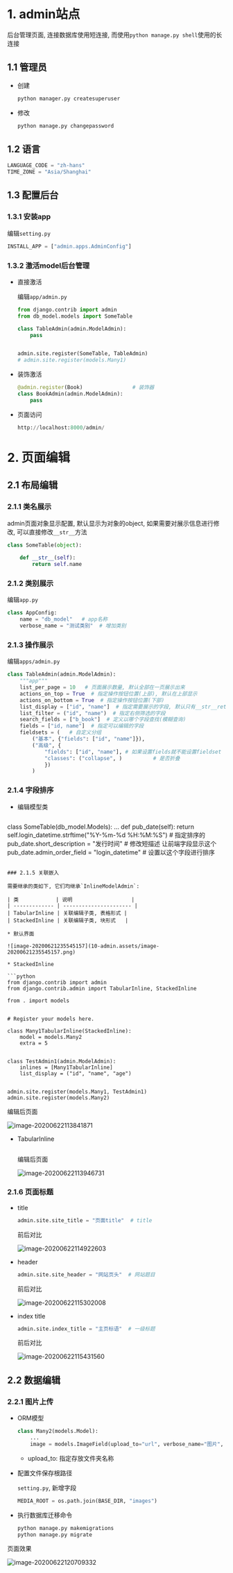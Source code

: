 # 1. admin站点

后台管理页面, 连接数据库使用短连接, 而使用`python manage.py shell`使用的长连接

## 1.1 管理员

* 创建

  ```python
  python manager.py createsuperuser
  ```

* 修改

  ```python
  python manage.py changepassword
  ```

## 1.2 语言

```python
LANGUAGE_CODE = "zh-hans"
TIME_ZONE = "Asia/Shanghai"
```

## 1.3 配置后台

### 1.3.1 安装app

编辑`setting.py`

```python
INSTALL_APP = ["admin.apps.AdminConfig"]
```

### 1.3.2 激活model后台管理

* 直接激活

  编辑`app/admin.py`

  ```python
  from django.contrib import admin
  from db_model.models import SomeTable
  
  class TableAdmin(admin.ModelAdmin):
      pass
  
  
  admin.site.register(SomeTable, TableAdmin)
  # admin.site.register(models.Many1)
  ```

* 装饰激活

  ```python
  @admin.register(Book)                # 装饰器
  class BookAdmin(admin.ModelAdmin):
      pass
  ```


* 页面访问

  ```python
  http://localhost:8000/admin/
  ```

  

# 2. 页面编辑

## 2.1 布局编辑

### 2.1.1 类名展示

admin页面对象显示配置,  默认显示为对象的object, 如果需要对展示信息进行修改, 可以直接修改`__str__`方法

```python
class SomeTable(object):
    
    def __str__(self):
        return self.name
```

### 2.1.2 类别展示

编辑`app.py`

```python
class AppConfig:
    name = "db_model"   # app名称
    verbose_name = "测试类别"  # 增加类别
```

### 2.1.3 操作展示

编辑`apps/admin.py`

```python
class TableAdmin(admin.ModelAdmin):
    """app"""
    list_per_page = 10   # 页面展示数量, 默认全部在一页展示出来
    actions_on_top = True  # 指定操作按钮位置(上部), 默认在上部显示
    actions_on_bottom = True  # 指定操作按钮位置(下部)
    list_display = ["id", "name"]  # 指定需要展示的字段, 默认只有__str__return中的内容.
    list_filter = ("id", "name")  # 指定右侧筛选的字段
    search_fields = ["b_book"]  # 定义以哪个字段查找(模糊查询)
    fields = ["id, name"]  # 指定可以编辑的字段
    fieldsets = (   # 自定义分组
        ("基本", {"fields": ["id", "name"]}),
        ("高级", {
            "fields": ["id", "name"], # 如果设置fields就不能设置fieldset
            "classes": ("collapse", )          # 是否折叠
            })
        )
```

### 2.1.4 字段排序

* 编辑模型类

  ```python
class SomeTable(db_model.Models):
    ...
    def pub_date(self):
        return self.login_datetime.strftime("%Y-%m-%d %H:%M:%S")  # 指定排序的
    pub_date.short_description = "发行时间"   # 修改短描述  让前端字段显示这个
    pub_date.admin_order_field = "login_datetime" # 设置以这个字段进行排序
  ```

### 2.1.5 关联嵌入

需要继承的类如下, 它们均继承`InlineModelAdmin`:

| 类            | 说明                   |
| ------------- | ---------------------- |
| TabularInline | 关联编辑子类, 表格形式 |
| StackedInline | 关联编辑子类, 块形式   |

* 默认界面

  ![image-20200621235545157](10-admin.assets/image-20200621235545157.png)

* StackedInline

  ```python
  from django.contrib import admin
  from django.contrib.admin import TabularInline, StackedInline
  
  from . import models
  
  
  # Register your models here.
  
  class Many1TabularInline(StackedInline):
      model = models.Many2
      extra = 5
  
  
  class TestAdmin1(admin.ModelAdmin):
      inlines = [Many1TabularInline]
      list_display = ("id", "name", "age")
  
  
  admin.site.register(models.Many1, TestAdmin1)
  admin.site.register(models.Many2)
  ```

  编辑后页面

  ![image-20200622113841871](10-admin.assets/image-20200622113841871.png)

* TabularInline

  ```python
  
  ```

  编辑后页面

  ![image-20200622113946731](10-admin.assets/image-20200622113946731.png)



### 2.1.6 页面标题

* title

  ```python
  admin.site.site_title = "页面title"  # title
  ```

  前后对比

  ![image-20200622114922603](10-admin.assets/image-20200622114922603.png)

* header

  ```python
  admin.site.site_header = "网站页头"  # 网站题目
  ```

  前后对比

  ![image-20200622115302008](10-admin.assets/image-20200622115302008.png)

* index title

  ```python
  admin.site.index_title = "主页标语"  # 一级标题
  ```

  前后对比

  ![image-20200622115431560](10-admin.assets/image-20200622115431560.png)

  

## 2.2 数据编辑

### 2.2.1 图片上传

* ORM模型

  ```python
  class Many2(models.Model):
      ...
      image = models.ImageField(upload_to="url", verbose_name="图片", null=True)
  ```

  * upload_to: 指定存放文件夹名称

* 配置文件保存根路径

  `setting.py`, 新增字段

  ```python
  MEDIA_ROOT = os.path.join(BASE_DIR, "images")
  ```

* 执行数据库迁移命令

  ```python
  python manage.py makemigrations
  python manage.py migrate
  ```

页面效果

![image-20200622120709332](10-admin.assets/image-20200622120709332.png)